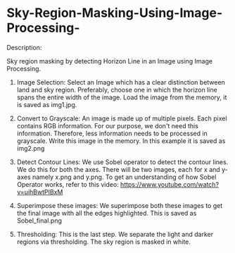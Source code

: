 # Sky-Region-Masking-Using-Image-Processing-

Description:

Sky region masking by detecting Horizon Line in an Image using Image Processing.

1. Image Selection: Select an Image which has a clear distinction between land and sky region.
Preferably, choose one in which the horizon line spans the entire width of the image. Load the image from the memory, it is saved as img1.jpg.

2. Convert to Grayscale: An image is made up of multiple pixels. Each pixel contains RGB information. For our purpose, we don't need this information. Therefore, less information
needs to be processed in grayscale. Write this image in the memory. In this example it is saved as img2.png

3. Detect Contour Lines: We use Sobel operator to detect the contour lines. 
We do this for both the axes. There will be two images, each for x and y-axes namely x.png and y.png.
To get an understanding of how Sobel Operator works, refer to this video:
https://www.youtube.com/watch?v=uihBwtPIBxM

4. Superimpose these images: We superimpose both these images to get the final image with all the edges highlighted. This is saved as Sobel_final.png

5. Thresholding: This is the last step. We separate the light and darker regions via thresholding. The sky region is masked in white.

